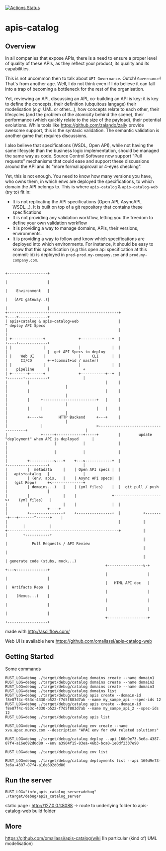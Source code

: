 [![Actions Status](https://github.com/omallassi/apis-catalog/workflows/Rust/badge.svg)](https://github.com/omallassi/apis-catalog/actions)

# apis-catalog

## Overview

In all companies that expose APIs, there is a need to ensure a proper level of quality of these APIs, as they reflect your product, its quality and its capabilities.

This is not uncommon then to talk about `API Governance`. Outch! `Governance`! That's from another age. Well, I do not think even if I do believe it can fall into a trap of becoming a bottleneck for the rest of the organisation.

Yet, reviewing an API, discussing an API, co-building an API is key: it is key to define the concepts, their definition (ubquitous langage) their modelisation (_e.g._ UML or other...), how concepts relate to each other, their lifecycles (and the problem of the atomicity behind the scene), their performance (which quickly relate to the size of the payload), their potential evolutions. While tools like https://github.com/zalando/zally provide awesome support, this is the syntaxic validation. The semantic validation is another game that requires discussions. 

I also believe that specifications (WSDL, Open API), while not having the same lifecycle than the business logic implementation, should be managed the same way as code. Source Control Software now support "Pull requests" mechanisms that could ease and support these discussions around the API and its "more formal approval or 4-eyes checking". 

Yet, this is not enough. You need to know how many versions you have, who owns them, in which envs are deployed the specifications, to which domain the API belongs to. This is where `apis-catalog` & `apis-catalog-web` (try to) fit in: 

* It is not replicating the API specifications (Open API, AsyncAPI, WSDL...). It is built on top of a git repository that contains these specifications
* It is not providing any validation workflow, letting you the freedom to define your own validation workflow
* It is providing a way to manage domains, APIs, their versions, environments. 
* It is providing a way to follow and know which specifications are deployed into which environments. For instance, it should be easy to know that this specification (_e.g_ this open api specification at this commit-id) is deployed in `pred-prod.my-company.com` and `prod.my-company.com`.

```
                                                                       +------------------+
                                                                       |                  |
                                                                       |    Environment   |
                                                                       |   (API gateway..)|
                                                                       |                  |
+--------------------------------------------------+                   +----+-------------+
| apis+catalog & apis+catalog+web                  |                        ^ deploy API Specs
|                                                  |                        |
| +--------------+               +--------------+  |                   +----+-------------+
| |              |               |              |  |                   |                  |  get API Specs to deploy
| |    Web UI    |               |     CLI      |  |                   |      CI/CD       +-+(commit+id / master)
| |              |               |              |  |                   |    pipeline      |               +
| +-------+------+               +-----------+--+  |                   +-------+----------+               |
|         |                                  |     |                           |                          |
|         |                                  |     |                           |                          |
|         |     +------------------------+   |     |                           |                          |
|         |     |                        |   |     |                           |                          |
|         +---->+       HTTP Backend     +---+     |                           |                          |
|               |                        <-------------------------------------+                          |
|               +-----+------------+-----+         |        update "deployment" when API is deployed      |
|                     |            |               |                                                      |
|                     |            |               |                                                      |
|         +-----------v---+    +---v------------+  |                   +------------------+               |
|         |  metadata     |    | Open API specs |  |                   |   apis+catalog   |               |
|         | (env, apis,   |    | Async API specs|  |                   |   (git Repo)     +<--------------+
|         | domains...)   |    | (yml files)    |  |  git pull / push  |                  |
|         |               |    |                +--------------------->+    (yml files)   |
|         |               |    |                |  |                   |                  +----+
|         +---------------+    +----------------+  |          +--------+---+-------^------+    |
|                                                  |          |            |       |           |
+--------------------------------------------------+          |            |       +-----------+
                                                              |            |           Pull Requests / API Review
                                                              |            |
                                                              |            | generate code (stubs, mock...)
                                             +----------------v-+      +---v--------------+
                                             |                  |      |                  |
                                             |   HTML API doc   |      |  Artifacts Repo  |
                                             |                  |      |    (Nexus...)    |
                                             |                  |      |                  |
                                             |                  |      |                  |
                                             +------------------+      +------------------+

```
made with http://asciiflow.com/

Web UI is available here https://github.com/omallassi/apis-catalog-web

## Getting Started

Some commands 

```
RUST_LOG=debug ./target/debug/catalog domains create --name domain1
RUST_LOG=debug ./target/debug/catalog domains create --name domain2
RUST_LOG=debug ./target/debug/catalog domains create --name domain3
RUST_LOG=debug ./target/debug/catalog domains list
RUST_LOG=debug ./target/debug/catalog apis create --domain-id f8e87f4c-953c-4330-b522-f7d5f883d7ab --name my_sampe_api --spec-ids 12
RUST_LOG=debug ./target/debug/catalog apis create --domain-id f8e87f4c-953c-4330-b522-f7d5f883d7ab --name my_sampe_api_2 --spec-ids 12
RUST_LOG=debug ./target/debug/catalog apis list

RUST_LOG=debug ./target/debug/catalog env create --name xva.apac.murex.com --description "APAC env for xVA related solutions"

RUST_LOG=debug ./target/debug/catalog deploy --api 160d9e73-3e6a-4387-87f4-a16e692d0d80 --env a3904f15-83ea-46b3-bca0-1e0df2337e90

RUST_LOG=debug ./target/debug/catalog env list

RUST_LOG=debug ./target/debug/catalog deployments list --api 160d9e73-3e6a-4387-87f4-a16e692d0d80

```

## Run the server
`RUST_LOG="info,apis_catalog_server=debug" ./target/debug/apis_catalog_server`

static page : http://127.0.0.1:8088 -> route to underlying folder to apis-catalog-web build folder

## More 
https://github.com/omallassi/apis-catalog/wiki (In particular (kind of) UML modelisation)
